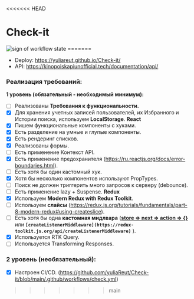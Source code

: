 <<<<<<< HEAD
# Check-it
<img src="https://github.com/yuliaReut/Check-it/actions/workflows/check.yml/badge.svg" alt="sign of workflow state">
=======

- Deploy: https://yuliareut.github.io/Check-it/
- API: https://kinopoiskapiunofficial.tech/documentation/api/

### Реализация требований:
**1 уровень (обязательный - необходимый минимум):** 
- [ ]  Реализованы **Требования к функциональности.**
- [x]  Для хранения учетных записей пользователей, их Избранного и Истории поиска, используем **LocalStorage**.
**React**
- [x] Пишем функциональные компоненты c хуками.
- [x] Есть разделение на умные и глупые компоненты.
- [x] Есть рендеринг списков.
- [x] Реализованы формы.
- [ ] Есть применение Контекст API.
- [x] Есть применение предохранителя (https://ru.reactjs.org/docs/error-boundaries.html).
- [ ] Есть хотя бы один кастомный хук.
- [x] Хотя бы несколько компонентов используют PropTypes.
- [ ] Поиск не должен триггерить много запросов к серверу (debounce).
- [ ] Есть применение lazy + Suspense.
**Redux**
- [x]  Используем **Modern Redux with Redux Toolkit**.
- [ ] Используем **слайсы** (https://redux.js.org/tutorials/fundamentals/part-8-modern-redux#using-createslice).
- [ ] Есть хотя бы одна **кастомная мидлвара** (**[store ⇒ next ⇒ action ⇒ {}](https://redux.js.org/understanding/history-and-design/middleware)** или **`[createListenerMiddleware](https://redux-toolkit.js.org/api/createListenerMiddleware)`** ).
- [x] Используется RTK Query.
- [ ] Используется Transforming Responses.

### 2 уровень (необязательный):
- [x] Настроен CI/CD. (https://github.com/yuliaReut/Check-it/blob/main/.github/workflows/check.yml)
>>>>>>> main
